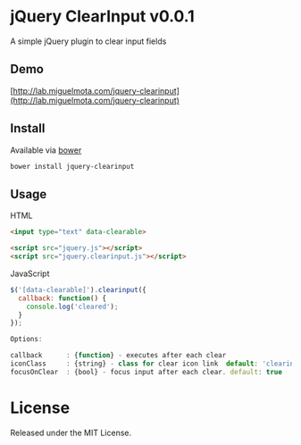 # jQuery ClearInput v0.0.1

A simple jQuery plugin to clear input fields

## Demo

[http://lab.miguelmota.com/jquery-clearinput](http://lab.miguelmota.com/jquery-clearinput)

## Install 

Available via [bower](http://bower.io/)

```bash
bower install jquery-clearinput
```

## Usage

HTML

```html
<input type="text" data-clearable> 
```

```html
<script src="jquery.js"></script>
<script src="jquery.clearinput.js"></script>
```

JavaScript

```javascript
$('[data-clearable]').clearinput({
  callback: function() {
    console.log('cleared');
  }
});
```

```javascript
Options:

callback      : {function} - executes after each clear
iconClass     : {string} - class for clear icon link  default: 'clearinput'
focusOnClear  : {bool} - focus input after each clear. default: true
```

# License

Released under the MIT License.